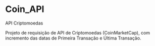 # Coin_API
API Criptomoedas

Projeto de requisição de API de Criptomoedas (CoinMarketCap), com incremento das datas de Primeira Transação e Última Transação.

